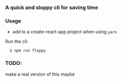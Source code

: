 ### A quick and sloppy cli for saving time

### Usage

- add to a create-react-app project when using `yarn`

Run the cli:

```
  $ npm run floppy
```

### TODO:

make a real version of this maybe
